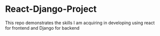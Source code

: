 # React-Django-Project
This repo demonstrates the skills I am acquiring in developing using react for frontend and Django for backend
